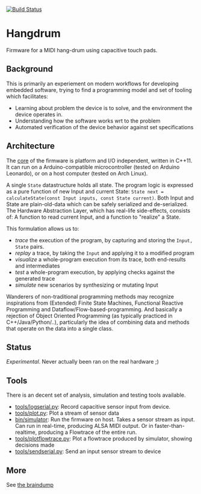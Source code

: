 [![Build Status](https://travis-ci.org/jonnor/hangdrum.svg?branch=master)](https://travis-ci.org/jonnor/hangdrum)
# Hangdrum

Firmware for a MIDI hang-drum using capacitive touch pads.

## Background

This is primarily an experiement on modern workflows for developing embedded software,
trying to find a programming model and set of tooling which facilitates:

* Learning about problem the device is to solve, and the environment the device operates in.
* Understanding how the software works wrt to the problem
* Automated verification of the device behavior against set specifications

## Architecture

The [core](./hangdrum.hpp) of the firmware is platform and I/O independent, written in C++11.
It can run on a Arduino-compatible microcontroller (tested on Arduino Leonardo), or on a host computer (tested on Arch Linux).

A single `State` datastructure holds all state. The program logic is expressed as a pure function of new Input and current State:
`State next = calculateState(const Input inputs, const State current)`.
Both Input and State are plain-old-data which can be safely serialized and de-serialized.
The Hardware Abstraction Layer, which has real-life side-effects, consists of:
A function to read current Input, and a function to "realize" a State.

This formulation allows us to:

* *trace* the execution of the program, by capturing and storing the `Input, State` pairs.
* *replay* a trace, by taking the `Input` and applying it to a modified program
* *visualize* a whole-program execution from its trace, both end-results and intermediates
* *test* a whole-program execution, by applying checks against the generated trace
* *simulate* new scenarios by synthesizing or mutating Input

Wanderers of non-traditional programming methods may recognize inspirations from (Extended) Finite State Machines,
Functional Reactive Programming and Dataflow/Flow-based-programming.
And basically a rejection of Object Oriented Programming (as typically practiced in C++/Java/Python/..),
particularly the idea of combining data and methods that operate on the data into a single class.

## Status
*Experimental*. Never actually been ran on the real hardware ;)

## Tools
There is an decent set of analysis, simulation and testing tools available.

* [tools/logserial.py](./tools/logserial.py): Record capacitive sensor input from device.
* [tools/plot.py](./tools/plot.py): Plot a stream of sensor data
* [bin/simulator](./tools/simulator.cpp): Run the firmware on host. Takes a sensor stream as input.
Can run in real-time, producing ALSA MIDI output. Or in faster-than-realtime, producing a Flowtrace of the entire run.
* [tools/plotflowtrace.py](./tools/plotflowtrace.py): Plot a flowtrace produced by simulator, showing decisions made
* [tools/sendserial.py](./tools/sendserial.py`): Send an input sensor stream to device

## More

See [the braindump](./doc/braindump.md)
